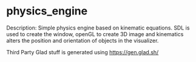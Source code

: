 # physics_engine

Description:
Simple physics engine based on kinematic equations. SDL is used to create the window, openGL to create 3D image and kinematics alters the position and orientation of objects in the visualizer. 

Third Party
Glad stuff is generated using https://gen.glad.sh/
